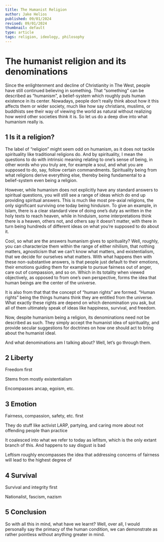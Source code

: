 ```yaml
---
title: The Humanist Religion
author: Jake Helios
published: 09/01/2024
revised: 09/01/2024
thumbnail: default
type: article
tags: religion, ideology, philosophy
---
```


# The humanist religion and its denominations
Since the enlightenment and decline of Christianity in The West, people have still continued believing in something. That “something” can be described as “humanism”, a belief-system which roughly puts human existence in its center. Nowadays, people don’t really think about how it this affects them or wider society, much like how say christians, muslims, or buddhists see their way of viewing the world as natural without realizing how weird other societies think it is. So let us do a deep dive into what humanism really is.

## 1 Is it a religion?
The label of “religion” might seem odd on humanism, as it does not tackle spirituality like traditional religions do. And by spirituality, I mean the questions to do with intrinsic meaning relating to one’s sense of being, in other words who you truly are, for example a soul, and what you are supposed to do, say, follow certain commandments. Spirituality being from what religions derive everything else, thereby being fundamental to a belief-system even being a religion.

However, while humanism does not explicitly have any standard answers to spiritual questions, you will still see a range of ideas which do end up providing spiritual answers. This is much like most pre-axial religions, the only significant surviving one today being hinduism. To give an example, in Islam, there is a clear standard view of doing one’s duty as written in the holy texts to reach heaven, while in hinduism, some interpretations think there is a heaven, others not, and others say it doesn’t matter, with there in turn being hundreds of different ideas on what you’re supposed to do about it.

Cool, so what are the answers humanism gives to spirituality? Well, roughly, you can characterize them within the range of either nihilism, that nothing matters, agnosticism that we can’t know what matters, and existentialism, that we decide for ourselves what matters. With what happens then with these non-substantive answers, is that people just default to their emotions, their emotions guiding them for example to pursue fairness out of anger, care out of compassion, and so on. Which in its totality when viewed objectively, as opposed to from one’s own perspective, forms the idea that human beings are the center of the universe.

It is also from that that the concept of “human rights” are formed. “Human rights” being the things humans think they are entitled from the universe. What exactly these rights are depend on which denomination you ask, but all of them ultimately speak of ideas like happiness, survival, and freedom.

Now, despite humanism being a religion, its denominations need not be described as such. They simply accept the humanist idea of spirituality, and provide secular suggestions for doctrines on how one should act to bring about the humanist ideal.

And what denominations am I talking about? Well, let’s go through them.

## 2 Liberty
Freedom first

Stems from mostly existentialism

Encompasses ancap, egoism, etc.

## 3 Emotion
Fairness, compassion, safety, etc. first

They do stuff like activist LARP, partying, and caring more about not offending people than practice

It coalesced into what we refer to today as lefitsm, which is the only extant branch of this. And happens to say disgust is bad

Leftism roughly encompasses the idea that addressing concerns of fairness will lead to the highest degree of


## 4 Survival
Survival and integrity first

Nationalist, fascism, nazism


## 5 Conclusion
So with all this in mind, what have we learnt? Well, over all, I would personally say the primacy of the human condition, we can demonstrate as rather pointless without anything greater in mind.
